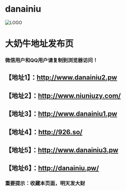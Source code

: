 # danainiu
![LOGO](https://img4.uploadhouse.com/fileuploads/26711/2671125444f03c436557fdf4d79c37d105338010.png)
# 大奶牛地址发布页
### 微信用户和QQ用户请复制到浏览器访问！
## 【地址1】：http://www.danainiu2.pw
## 【地址2】：http://www.niuniuzy.com/
## 【地址3】：http://www.danainiu1.pw
## 【地址4】：http://926.so/
## 【地址5】：http://www.danainiu3.pw
## 【地址6】：http://danainiu.pw/
### 重要提示：收藏本页面，明天发大财
